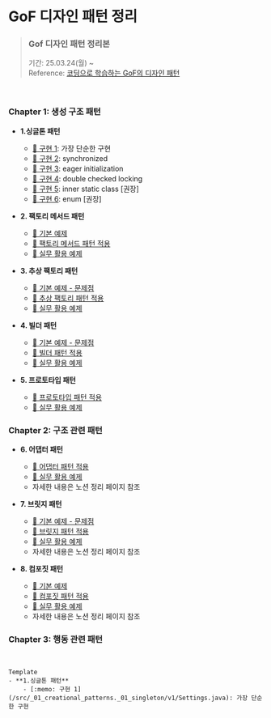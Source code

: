# GoF 디자인 패턴 정리

> ### Gof 디자인 패턴 정리본 <br>
> 기간: 25.03.24(월) ~   <br>
> Reference: [ 코딩으로 학습하는 GoF의 디자인 패턴](https://www.inflearn.com/course/%EB%94%94%EC%9E%90%EC%9D%B8-%ED%8C%A8%ED%84%B4/dashboard)

<br>


 ###  Chapter 1: 생성 구조 패턴

- **1.싱글톤 패턴**
    - [:memo: 구현 1](/src/main/java/_01_creational_patterns/_01_singleton/v1/Settings.java): 가장 단순한 구현
    - [:memo: 구현 2](/src/main/java/_01_creational_patterns/_01_singleton/v2/Settings.java): synchronized
    - [:memo: 구현 3](/src/main/java/_01_creational_patterns/_01_singleton/v3/Settings.java): eager initialization
    - [:memo: 구현 4](/src/main/java/_01_creational_patterns/_01_singleton/v4/Settings.java): double checked locking
    - [:memo: 구현 5](/src/main/java/_01_creational_patterns/_01_singleton/v5/Settings.java): inner static class [권장]
    - [:memo: 구현 6](/src/main/java/_01_creational_patterns/_01_singleton/v6/Settings.java): enum [권장]

- **2. 팩토리 메서드 패턴**
  - [:memo: 기본 예제](/src/main/java/_01_creational_patterns/_02_factory_method/_01_before) 
  - [:memo: 팩토리 메서드 패턴 적용](/src/main/java/_01_creational_patterns/_02_factory_method/_02_after)
  - [:memo: 실무 활용 예제](/src/main/java/_01_creational_patterns/_02_factory_method/_03_java)
  

  
- **3. 추상 팩토리 패턴**
  - [:memo: 기본 예제 - 문제점](/src/main/java/_01_creational_patterns/_03_abstract_factory/_01_before/WhiteshipFactory.java)
  - [:memo: 추상 팩토리 패턴 적용](/src/main/java/_01_creational_patterns/_03_abstract_factory/_02_after/ShipInventory.java)
  - [:memo: 실무 활용 예제](/src/main/java/_01_creational_patterns/_03_abstract_factory/_03_java/spring)

- **4. 빌더 패턴**
  - [:memo: 기본 예제 - 문제점](/src/main/java/_01_creational_patterns/_04_builder/_01_before/App.java)
  - [:memo: 빌더 패턴 적용](/src/main/java/_01_creational_patterns/_04_builder/_02_after)
  - [:memo: 실무 활용 예제](/src/main/java/_01_creational_patterns/_04_builder/_03_java)

- **5. 프로토타입 패턴**
  - [:memo: 프로토타입 패턴 적용](/src/main/java/_01_creational_patterns/_05_prototype/_02_after/App.java)
  - [:memo: 실무 활용 예제](/src/main/java/_01_creational_patterns/_05_prototype/_03_java)

###  Chapter 2: 구조 관련 패턴
- **6. 어댑터 패턴**
  - [:memo: 어댑터 패턴 적용](/src/main/java/_02_structural_patterns/_06_adapter/_02_after)
  - [:memo: 실무 활용 예제](/src/main/java/_02_structural_patterns/_06_adapter/_03_java)
  - 자세한 내용은 노션 정리 페이지 참조

- **7. 브릿지 패턴**
  - [:memo: 기본 예제 - 문제점](/src/main/java/_02_structural_patterns/_07_bridge/_01_before)
  - [:memo: 브릿지 패턴 적용](/src/main/java/_02_structural_patterns/_07_bridge/_02_after)
  - [:memo: 실무 활용 예제](/src/main/java/_02_structural_patterns/_07_bridge/_03_java)
  - 자세한 내용은 노션 정리 페이지 참조

- **8. 컴포짓 패턴**
  - [:memo: 기본 예제](/src/main/java/_02_structural_patterns/_08_composite/_01_before)
  - [:memo: 컴포짓 패턴 적용](/src/main/java/_02_structural_patterns/_08_composite/_02_after)
  - [:memo: 실무 활용 예제](/src/main/java/_02_structural_patterns/_08_composite/_03_java/SwingExample.java)
  - 자세한 내용은 노션 정리 페이지 참조

###  Chapter 3: 행동 관련 패턴





<br>

```
Template
- **1.싱글톤 패턴**
    - [:memo: 구현 1](/src/_01_creational_patterns._01_singleton/v1/Settings.java): 가장 단순한 구현
```
